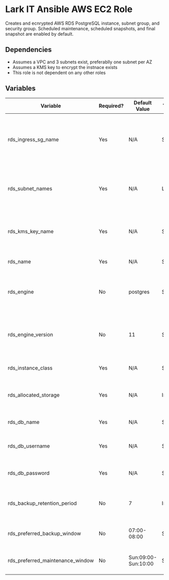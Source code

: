 # Lark IT Ansible AWS EC2 Role

Creates and ecnrypted AWS RDS PostgreSQL instance, subnet group, and security group. Scheduled maintenance, scheduled snapshots, and final snapshot are enabled by default. 

## Dependencies
- Assumes a VPC and 3 subnets exist, preferablly one subnet per AZ
- Assumes a KMS key to encrypt the instnace exists
- This role is not dependent on any other roles

## Variables
| Variable | Required? | Default Value | Type | Description |
|----------|-----------|---------------|------|-------------|
| rds_ingress_sg_name | Yes | N/A | String | The name of the security group that will be granted access to the RDS instance | 
| rds_subnet_names | Yes | N/A | List | A list of subnet names for RDS instance subnet group | 
| rds_kms_key_name | Yes | N/A | String | The name of the KMS key used to encrypt the RDS instance |
| rds_name | Yes | N/A | String | The name of the RDS instance | 
| rds_engine | No | postgres | String | The database engine to use on the RDS instance |
| rds_engine_version | No | 11 | String | The version of the database engine to use on the RDS instance |
| rds_instance_class | Yes | N/A | String | The RDS instance size or type |
| rds_allocated_storage | Yes | N/A | Int | The size of the RDS instance storage in Gigabytes |
| rds_db_name | Yes | N/A | String | The name of the database |
| rds_db_username | Yes | N/A | String | The database master username | 
| rds_db_password | Yes | N/A | String | The database master pasword |
| rds_backup_retention_period | No | 7 | Int | The number of days to retain scheduled snapshots |  
| rds_preferred_backup_window | No | 07:00-08:00 | String | The scheduled snapshot window |
| rds_preferred_maintenance_window | No | Sun:09:00-Sun:10:00 | String | The scheduled maintenance window |
